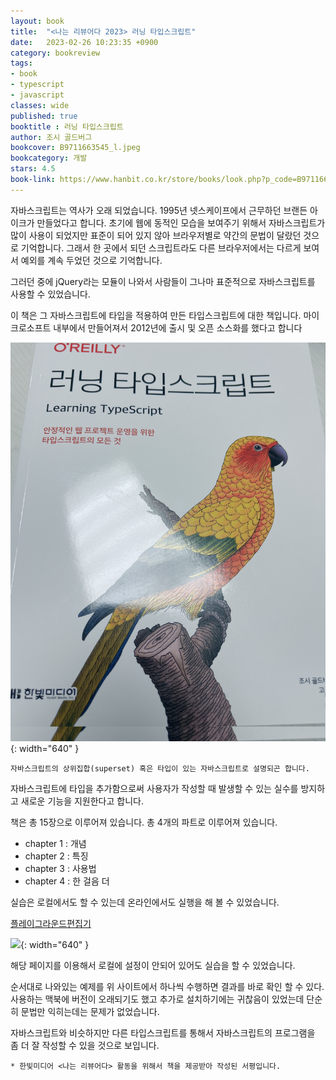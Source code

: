 ```yaml
---
layout: book
title:  "<나는 리뷰어다 2023> 러닝 타입스크립트"
date:   2023-02-26 10:23:35 +0900
category: bookreview
tags:
- book
- typescript
- javascript
classes: wide
published: true
booktitle : 러닝 타입스크립트
author: 조시 골드버그
bookcover: B9711663545_l.jpeg
bookcategory: 개발
stars: 4.5
book-link: https://www.hanbit.co.kr/store/books/look.php?p_code=B9711663545
---
```


자바스크립트는 역사가 오래 되었습니다. 1995년 넷스케이프에서 근무하던 브랜든 아이크가 만들었다고 합니다. 
초기에 웹에 동적인 모습을 보여주기 위해서 자바스크립트가 많이 사용이 되었지만 표준이 되어 있지 않아 브라우저별로 약간의 문법이 달랐던 것으로 기억합니다. 
그래서 한 곳에서 되던 스크립트라도 다른 브라우저에서는 다르게 보여서 예외를 계속 두었던 것으로 기억합니다.

그러던 중에 jQuery라는 모듈이 나와서 사람들이 그나마 표준적으로 자바스크립트를 사용할 수 있었습니다. 

이 책은 그 자바스크립트에 타입을 적용하여 만든 타입스크립트에 대한 책입니다. 마이크로소프트 내부에서 만들어져서 2012년에 출시 및 오픈 소스화를 했다고 합니다

![](/images/reviewer_202301.PNG){: width="640" }


```자바스크립트의 상위집합(superset) 혹은 타입이 있는 자바스크립트로 설명되곤 합니다.```

자바스크립트에 타입을 추가함으로써 사용자가 작성할 때 발생할 수 있는 실수를 방지하고 새로운 기능을 지원한다고 합니다.

책은 총 15장으로 이루어져 있습니다. 총 4개의 파트로 이루어져 있습니다.

- chapter 1 : 개념
- chapter 2 : 특징
- chapter 3 : 사용법
- chapter 4 : 한 걸음 더

실습은 로컬에서도 할 수 있는데 온라인에서도 실행을 해 볼 수 있었습니다.

[플레이그라운드편집기](https://www.typescriptlang.org/play)

![](/images/reviewer_202302.PNG){: width="640" }

해당 페이지를 이용해서 로컬에 설정이 안되어 있어도 실습을 할 수 있었습니다.

순서대로 나와있는 예제를 위 사이트에서 하나씩 수행하면 결과를 바로 확인 할 수 있다. 사용하는 맥북에 버전이 오래되기도 했고 추가로 설치하기에는 귀찮음이 있었는데 단순히 문법만 익히는데는 문제가 없었습니다.



자바스크립트와 비슷하지만 다른 타입스크립트를 통해서 자바스크립트의 프로그램을 좀 더 잘 작성할 수 있을 것으로 보입니다.



```* 한빛미디어 <나는 리뷰어다> 활동을 위해서 책을 제공받아 작성된 서평입니다.```

